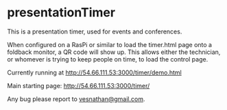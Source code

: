 # presentationTimer

This is a presentation timer, used for events and conferences. 

When configured on a RasPi or similar to load the timer.html page onto a foldback monitor, a QR code will show up. 
This allows either the technician, or whomever is trying to keep people on time, to load the control page.

Currently running at http://54.66.111.53:3000/timer/demo.html

Main starting page: http://54.66.111.53:3000/timer/

Any bug please report to vesnathan@gmail.com.


